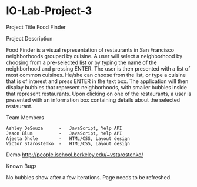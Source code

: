 IO-Lab-Project-3
================

Project Title
Food Finder

Project Description

Food Finder is a visual representation of restaurants in San Francisco neighborhoods grouped by cuisine. A user will select a neighborhood by choosing from a pre-selected list or by typing the name of the neighborhood and pressing ENTER. The user is then presented with a list of most common cuisines. He/she can choose from the list, or type a cuisine that is of interest and press ENTER in the text box. The application will then display bubbles that represent neighborhoods, with smaller bubbles inside that represent restaurants. Upon clicking on one of the restaurants, a user is presented with an information box containing details about the selected restaurant.

Team Members

	Ashley DeSouza		-	JavaScript, Yelp API
	Jason Blum			-	JavaScript, Yelp API
	Ajeeta Dhole		-	HTML/CSS, Layout design
	Victor Starostenko	-	HTML/CSS, Layout design

Demo
http://people.ischool.berkeley.edu/~vstarostenko/

Known Bugs

No bubbles show after a few iterations. Page needs to be refreshed.
